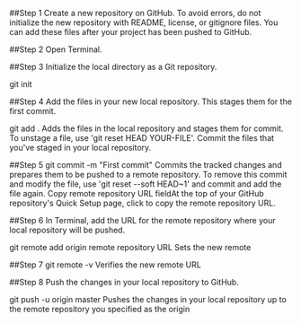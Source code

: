 ##Step 1
Create a new repository on GitHub. To avoid errors, do not initialize the new repository with README, license, or gitignore files. You can add these files after your project has been pushed to GitHub.

##Step 2
Open Terminal.

##Step 3
Initialize the local directory as a Git repository.

git init

##Step 4
Add the files in your new local repository. This stages them for the first commit.

git add .
Adds the files in the local repository and stages them for commit. To unstage a file, use 'git reset HEAD YOUR-FILE'.
Commit the files that you've staged in your local repository.

##Step 5
git commit -m "First commit"
Commits the tracked changes and prepares them to be pushed to a remote repository. To remove this commit and modify the file, use 'git reset --soft HEAD~1' and commit and add the file again.
Copy remote repository URL fieldAt the top of your GitHub repository's Quick Setup page, click  to copy the remote repository URL.

##Step 6
In Terminal, add the URL for the remote repository where your local repository will be pushed.

git remote add origin remote repository URL
Sets the new remote

##Step 7
git remote -v
Verifies the new remote URL

##Step 8
Push the changes in your local repository to GitHub.

git push -u origin master
Pushes the changes in your local repository up to the remote repository you specified as the origin

